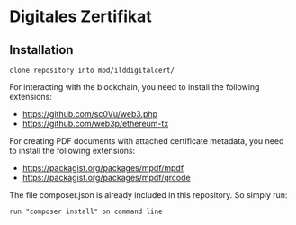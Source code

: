 # Digitales Zertifikat #

## Installation ##

`clone repository into mod/ilddigitalcert/`

For interacting with the blockchain, you need to install the following extensions:
  * https://github.com/sc0Vu/web3.php
  * https://github.com/web3p/ethereum-tx

For creating PDF documents with attached certificate metadata, you need to install the following extensions:
  * https://packagist.org/packages/mpdf/mpdf
  * https://packagist.org/packages/mpdf/qrcode
  
The file composer.json is already included in this repository. So simply run:

`run "composer install" on command line`

